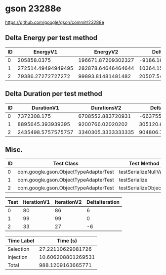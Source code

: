 # gson 23288e


https://github.com/google/gson/commit/23288e



## Delta Energy per test method


| ID | EnergyV1 | EnergyV2 | DeltaEnergy | σV1 | σV2 |
| --- | --- | --- | --- | --- | --- |
| 0 | 205858.0375 | 196671.87209302327 | -9186.16540697674 | 101957.883263194 | 121212.26550087964 |
| 1 | 272514.49494949495 | 282878.64646464644 | 10364.15151515149 | 110640.1463495506 | 110361.13238115476 |
| 2 | 79386.27272727272 | 99893.81481481482 | 20507.542087542097 | 67128.8883382682 | 70574.48345885519 |

## Delta Duration per test method


| ID | DurationV1 | DurationsV2 | DeltaDuration |
| --- | --- | --- | --- |
| 0 | 7372308.175 | 6708552.883720931 | -663755.2912790691 |
| 1 | 8895645.393939395 | 9200766.02020202 | 305120.6262626257 |
| 2 | 2435498.5757575757 | 3340305.3333333335 | 904806.7575757578 |

## Misc.

| ID | Test Class | Test Method |
| --- | --- | --- |
| 0 | com.google.gson.ObjectTypeAdapterTest | testSerializeNullValue |
| 1 | com.google.gson.ObjectTypeAdapterTest | testSerialize |
| 2 | com.google.gson.ObjectTypeAdapterTest | testSerializeObject |




| Test | IterationV1 | IterationV2 | DeltaIteration |
| --- | --- | --- | --- |
| 0 | 80 | 86 | 6 |
| 1 | 99 | 99 | 0 |
| 2 | 33 | 27 | -6 |



| Time Label | Time (s) |
| --- | --- |
| Selection | 27.22110629081726 |
| Injection | 10.606208801269531 |
| Total | 988.1209163665771 |


